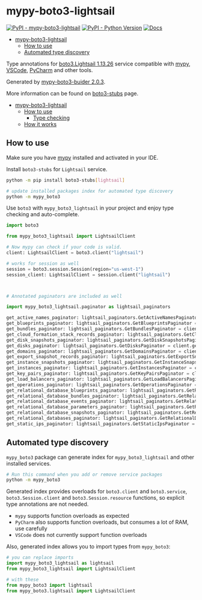 # mypy-boto3-lightsail

[![PyPI - mypy-boto3-lightsail](https://img.shields.io/pypi/v/mypy-boto3-lightsail.svg?color=blue)](https://pypi.org/project/mypy-boto3-lightsail)
[![PyPI - Python Version](https://img.shields.io/pypi/pyversions/mypy-boto3-lightsail.svg?color=blue)](https://pypi.org/project/mypy-boto3-lightsail)
[![Docs](https://img.shields.io/readthedocs/mypy-boto3-builder.svg?color=blue)](https://mypy-boto3-builder.readthedocs.io/)

- [mypy-boto3-lightsail](#mypy-boto3-lightsail)
  - [How to use](#how-to-use)
  - [Automated type discovery](#automated-type-discovery)


Type annotations for
[boto3.Lightsail 1.13.26](https://boto3.amazonaws.com/v1/documentation/api/1.13.26/reference/services/lightsail.html#Lightsail) service
compatible with [mypy](https://github.com/python/mypy), [VSCode](https://code.visualstudio.com/),
[PyCharm](https://www.jetbrains.com/pycharm/) and other tools.

Generated by [mypy-boto3-buider 2.0.3](https://github.com/vemel/mypy_boto3_builder).

More information can be found on [boto3-stubs](https://pypi.org/project/boto3-stubs/) page.

- [mypy-boto3-lightsail](#mypy-boto3-lightsail)
  - [How to use](#how-to-use)
    - [Type checking](#type-checking)
  - [How it works](#how-it-works)

## How to use

Make sure you have [mypy](https://github.com/python/mypy) installed and activated in your IDE.

Install `boto3-stubs` for `Lightsail` service.

```bash
python -m pip install boto3-stubs[lightsail]

# update installed packages index for automated type discovery
python -m mypy_boto3
```

Use `boto3` with `mypy_boto3_lightsail` in your project and enjoy type checking and auto-complete.

```python
import boto3

from mypy_boto3_lightsail import LightsailClient

# Now mypy can check if your code is valid.
client: LightsailClient = boto3.client("lightsail")

# works for session as well
session = boto3.session.Session(region="us-west-1")
session_client: LightsailClient = session.client("lightsail")



# Annotated paginators are included as well

import mypy_boto3_lightsail.paginator as lightsail_paginators

get_active_names_paginator: lightsail_paginators.GetActiveNamesPaginator = client.get_paginator("get_active_names")
get_blueprints_paginator: lightsail_paginators.GetBlueprintsPaginator = client.get_paginator("get_blueprints")
get_bundles_paginator: lightsail_paginators.GetBundlesPaginator = client.get_paginator("get_bundles")
get_cloud_formation_stack_records_paginator: lightsail_paginators.GetCloudFormationStackRecordsPaginator = client.get_paginator("get_cloud_formation_stack_records")
get_disk_snapshots_paginator: lightsail_paginators.GetDiskSnapshotsPaginator = client.get_paginator("get_disk_snapshots")
get_disks_paginator: lightsail_paginators.GetDisksPaginator = client.get_paginator("get_disks")
get_domains_paginator: lightsail_paginators.GetDomainsPaginator = client.get_paginator("get_domains")
get_export_snapshot_records_paginator: lightsail_paginators.GetExportSnapshotRecordsPaginator = client.get_paginator("get_export_snapshot_records")
get_instance_snapshots_paginator: lightsail_paginators.GetInstanceSnapshotsPaginator = client.get_paginator("get_instance_snapshots")
get_instances_paginator: lightsail_paginators.GetInstancesPaginator = client.get_paginator("get_instances")
get_key_pairs_paginator: lightsail_paginators.GetKeyPairsPaginator = client.get_paginator("get_key_pairs")
get_load_balancers_paginator: lightsail_paginators.GetLoadBalancersPaginator = client.get_paginator("get_load_balancers")
get_operations_paginator: lightsail_paginators.GetOperationsPaginator = client.get_paginator("get_operations")
get_relational_database_blueprints_paginator: lightsail_paginators.GetRelationalDatabaseBlueprintsPaginator = client.get_paginator("get_relational_database_blueprints")
get_relational_database_bundles_paginator: lightsail_paginators.GetRelationalDatabaseBundlesPaginator = client.get_paginator("get_relational_database_bundles")
get_relational_database_events_paginator: lightsail_paginators.GetRelationalDatabaseEventsPaginator = client.get_paginator("get_relational_database_events")
get_relational_database_parameters_paginator: lightsail_paginators.GetRelationalDatabaseParametersPaginator = client.get_paginator("get_relational_database_parameters")
get_relational_database_snapshots_paginator: lightsail_paginators.GetRelationalDatabaseSnapshotsPaginator = client.get_paginator("get_relational_database_snapshots")
get_relational_databases_paginator: lightsail_paginators.GetRelationalDatabasesPaginator = client.get_paginator("get_relational_databases")
get_static_ips_paginator: lightsail_paginators.GetStaticIpsPaginator = client.get_paginator("get_static_ips")
```

## Automated type discovery

`mypy_boto3` package can generate index for `mypy_boto3_lightsail` and other installed services.

```bash
# Run this command when you add or remove service packages
python -m mypy_boto3
```

Generated index provides overloads for `boto3.client` and `boto3.service`,
`boto3.Session.client` and `boto3.Session.resource` functions,
so explicit type annotations are not needed.

- `mypy` supports function overloads as expected
- `PyCharm` also supports function overloads, but consumes a lot of RAM, use carefully
- `VSCode` does not currently support function overloads

Also, generated index allows you to import types from `mypy_boto3`:

```python
# you can replace imports
import mypy_boto3_lightsail as lightsail
from mypy_boto3_lightsail import LightsailClient

# with these
from mypy_boto3 import lightsail
from mypy_boto3.lightsail import LightsailClient
```